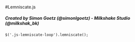 #Lemniscate.js
##### Created by Simon Goetz (@simonlgoetz) - Milkshake Studio (@milkshak_bk)


`$('.js-lemniscate-loop').lemniscate();`